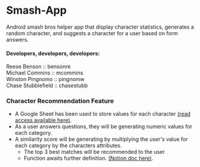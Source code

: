 # Smash-App
Android smash bros helper app that display character statistics, generates a random character, and suggests a character for a user based on form answers.

#### Developers, developers, developers:
Reese Benson :: bensonre<br/>
Michael Commins :: mcommins<br/>
Winston Pingnomo :: pingnomw<br/>
Chase Stubblefield :: chasestubb

### Character Recommendation Feature
- A Google Sheet has been used to store values for each character [(read access available here)](https://docs.google.com/spreadsheets/d/1gRyPhu5cNV1dMMUSyNLDU97iNR4m6FJXl9ylqjjHmh0/edit?usp=sharing "Google Sheets").
- As a user answers questions, they will be generating numeric values for each category. 
- A similarity score will be generating by multiplying the user's value for each category by the characters attributes.
  - The top 3 best matches will be recommended to the user
  - Function awaits further definition. [(Notion doc here)](https://www.notion.so/move/Smash-App-9fbb4f103dfd4d4f827ac45409e945e8).
